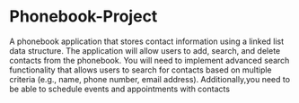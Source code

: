 # Phonebook-Project
A phonebook application that stores contact information using a linked list data structure. The application will allow users to add, search, and delete contacts from the phonebook. You will need to implement advanced search functionality that allows users to search for contacts based on multiple criteria (e.g., name, phone number, email address). Additionally,you need to be able to schedule events and appointments with contacts
